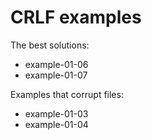 CRLF examples
=============

The best solutions:

* example-01-06
* example-01-07

Examples that corrupt files:

* example-01-03
* example-01-04

